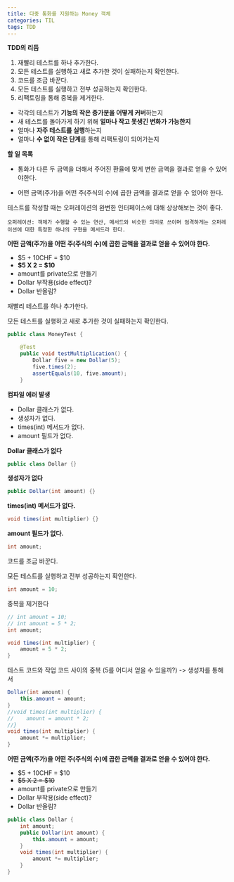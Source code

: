 ```yaml
---
title: 다중 통화를 지원하는 Money 객체
categories: TIL
tags: TDD
---
```




**TDD의 리듬**

1. 재빨리 테스트를 하나 추가한다.
2. 모든 테스트를 실행하고 새로 추가한 것이 실패하는지 확인한다.
3. 코드를 조금 바꾼다.
4. 모든 테스트를 실행하고 전부 성공하는지 확인한다.
5. 리팩토링을 통해 중복을 제거한다.



* 각각의 테스트가 **기능의 작은 증가분을 어떻게 커버**하는지
* 새 테스트를 돌아가게 하기 위해 **얼마나 작고 못생긴 변화가 가능한지**
* 얼마나 **자주 테스트를 실행**하는지
* 얼마나 **수 없이 작은 단계**를 통해 리팩토링이 되어가는지



**할 일 목록**

* 통화가 다른 두 금액을 더해서 주어진 환율에 맞게 변한 금액을 결과로 얻을 수 있어야한다.

* 어떤 금액(주가)을 어떤 주(주식의 수)에 곱한 금액을 결과로 얻을 수 있어야 한다.

  

테스트를 작성할 때는 오퍼레이션의 완변한 인터페이스에 대해 상상해보는 것이 좋다.

```오퍼레이션: 객체가 수행할 수 있는 연산, 메서드와 비슷한 의미로 쓰이며 엄격하게는 오퍼레이션에 대한 특정한 하나의 구현을 메서드라 한다.```



**어떤 금액(주가)을 어떤 주(주식의 수)에 곱한 금액을 결과로 얻을 수 있어야 한다.**

* $5 + 10CHF = $10
* **$5 X 2 = $10**
* amount를 private으로 만들기
* Dollar 부작용(side effect)?
* Dollar 반올림?



재빨리 테스트를 하나 추가한다.

모든 테스트를 실행하고 새로 추가한 것이 실패하는지 확인한다.

```java
public class MoneyTest {

    @Test
    public void testMultiplication() {
        Dollar five = new Dollar(5);
        five.times(2);
        assertEquals(10, five.amount);
    }

```

**컴파일 에러 발생**

* Dollar 클래스가 없다.
* 생성자가 없다.
* times(int) 메서드가 없다.
* amount 필드가 없다.



**Dollar 클래스가 없다**

```java
public class Dollar {}
```

**생성자가 없다**

```java
public Dollar(int amount) {}
```

**times(int) 메서드가 없다.**

```java
void times(int multiplier) {}
```

**amount 필드가 없다.**

```java
int amount;
```



코드를 조금 바꾼다.

모든 테스트를 실행하고 전부 성공하는지 확인한다.

```java
int amount = 10;
```



중복을 제거한다

```java
// int amount = 10;
// int amount = 5 * 2;
int amount;

void times(int multiplier) {
    amount = 5 * 2;
}
```

테스트 코드와 작업 코드 사이의 중복 (5를 어디서 얻을 수 있을까?) -> 생성자를 통해서

```java
Dollar(int amount) {
    this.amount = amount;
}
//void times(int multiplier) {
//    amount = amount * 2;
//}
void times(int multiplier) {
    amount *= multiplier;
}
```



**어떤 금액(주가)을 어떤 주(주식의 수)에 곱한 금액을 결과로 얻을 수 있어야 한다.**

* $5 + 10CHF = $10
* ~~$5 X 2 = $10~~
* amount를 private으로 만들기
* Dollar 부작용(side effect)?
* Dollar 반올림?

```java
public class Dollar {
    int amount;
    public Dollar(int amount) {
        this.amount = amount;
    }
    void times(int multiplier) {
        amount *= multiplier;
    }
}
```



